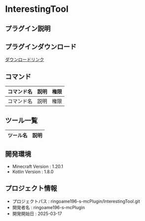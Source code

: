 # InterestingTool

## プラグイン説明

## プラグインダウンロード
[ダウンロードリンク](https://github.com/ringoame196-s-mcPlugin/InterestingTool/releases/latest)

## コマンド
| コマンド名   |     説明      | 権限 |
| --- | ----------- | ------- |
| コマンド名 | 説明 | 権限 |

## ツール一覧
| ツール名 |     説明      |
|------| ----------- |
 
## 開発環境
- Minecraft Version : 1.20.1
- Kotlin Version : 1.8.0

## プロジェクト情報
- プロジェクトパス : ringoame196-s-mcPlugin/InterestingTool.git
- 開発者名 : ringoame196-s-mcPlugin
- 開発開始日 : 2025-03-17
